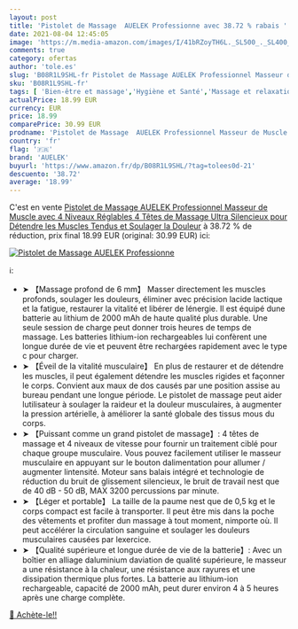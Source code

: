 ```yaml
---
layout: post
title: 'Pistolet de Massage  AUELEK Professionne avec 38.72 % rabais '
date: 2021-08-04 12:45:05
image: 'https://m.media-amazon.com/images/I/41bRZoyTH6L._SL500_._SL400_.jpg'
comments: true
category: ofertas
author: 'tole.es'
slug: 'B08R1L9SHL-fr Pistolet de Massage AUELEK Professionnel Masseur de Muscle...'
sku: 'B08R1L9SHL-fr'
tags: [ 'Bien-être et massage','Hygiène et Santé','Massage et relaxation','Masseurs électriques','Masseurs électriques portables','auelek', ]
actualPrice: 18.99 EUR
currency: EUR
price: 18.99
comparePrice: 30.99 EUR
prodname: 'Pistolet de Massage  AUELEK Professionnel Masseur de Muscle avec 4 Niveaux Réglables  4 Têtes de Massage  Ultra Silencieux pour Détendre les Muscles Tendus et Soulager la Douleur'
country: 'fr'
flag: '🇫🇷'
brand: 'AUELEK'
buyurl: 'https://www.amazon.fr/dp/B08R1L9SHL/?tag=tolees0d-21'
descuento: '38.72'
average: '18.99'
---
```


C'est en vente [Pistolet de Massage  AUELEK Professionnel Masseur de Muscle avec 4 Niveaux Réglables  4 Têtes de Massage  Ultra Silencieux pour Détendre les Muscles Tendus et Soulager la Douleur](https://www.amazon.fr/dp/B08R1L9SHL/?tag=tolees0d-21)  à  38.72 % de réduction, prix final  18.99 EUR (original: 30.99 EUR) ici:

[![Pistolet de Massage  AUELEK Professionne](https://m.media-amazon.com/images/I/41bRZoyTH6L._SL500_._SL400_.jpg)](https://www.amazon.fr/dp/B08R1L9SHL/?tag=tolees0d-21)

ℹ️:

- ➤ 【Massage profond de 6 mm】 Masser directement les muscles profonds, soulager les douleurs, éliminer avec précision lacide lactique et la fatigue, restaurer la vitalité et libérer de lénergie. Il est équipé dune batterie au lithium de 2000 mAh de haute qualité plus durable. Une seule session de charge peut donner trois heures de temps de massage. Les batteries lithium-ion rechargeables lui confèrent une longue durée de vie et peuvent être rechargées rapidement avec le type c pour charger.
- ➤ 【Éveil de la vitalité musculaire】 En plus de restaurer et de détendre les muscles, il peut également détendre les muscles rigides et façonner le corps. Convient aux maux de dos causés par une position assise au bureau pendant une longue période. Le pistolet de massage peut aider lutilisateur à soulager la raideur et la douleur musculaires, à augmenter la pression artérielle, à améliorer la santé globale des tissus mous du corps.
- ➤ 【Puissant comme un grand pistolet de massage】: 4 têtes de massage et 4 niveaux de vitesse pour fournir un traitement ciblé pour chaque groupe musculaire. Vous pouvez facilement utiliser le masseur musculaire en appuyant sur le bouton dalimentation pour allumer / augmenter lintensité. Moteur sans balais intégré et technologie de réduction du bruit de glissement silencieux, le bruit de travail nest que de 40 dB - 50 dB, MAX 3200 percussions par minute.
- ➤ 【Léger et portable】 La taille de la paume nest que de 0,5 kg et le corps compact est facile à transporter. Il peut être mis dans la poche des vêtements et profiter dun massage à tout moment, nimporte où. Il peut accélérer la circulation sanguine et soulager les douleurs musculaires causées par lexercice.
- ➤ 【Qualité supérieure et longue durée de vie de la batterie】: Avec un boîtier en alliage daluminium daviation de qualité supérieure, le masseur a une résistance à la chaleur, une résistance aux rayures et une dissipation thermique plus fortes. La batterie au lithium-ion rechargeable, capacité de 2000 mAh, peut durer environ 4 à 5 heures après une charge complète.

[🛒 Achète-le!!](https://www.amazon.fr/dp/B08R1L9SHL/?tag=tolees0d-21)
